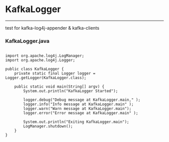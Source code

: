# KafkaLogger
---
test for kafka-log4j-appender & kafka-clients 

### KafkaLogger.java
````package com.tgtest.log4jkafka;

import org.apache.log4j.LogManager;
import org.apache.log4j.Logger;

public class KafkaLogger {
    private static final Logger logger = Logger.getLogger(KafkaLogger.class);

    public static void main(String[] argv) {
        System.out.println("KafkaLogger Started");

        logger.debug("Debug message at KafkaLogger.main," );
        logger.info("Info message at KafkaLogger.main" );
        logger.warn("Warn message at KafkaLogger.main");
        logger.error("Error message at KafkaLogger.main" );

        System.out.println("Exiting KafkaLogger.main");
        LogManager.shutdown();
    }
}
